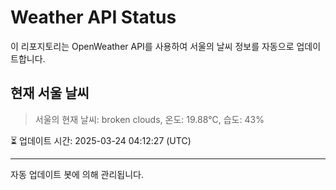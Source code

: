 
# Weather API Status

이 리포지토리는 OpenWeather API를 사용하여 서울의 날씨 정보를 자동으로 업데이트합니다.

## 현재 서울 날씨
> 서울의 현재 날씨: broken clouds, 온도: 19.88°C, 습도: 43%

⏳ 업데이트 시간: 2025-03-24 04:12:27 (UTC)

---
자동 업데이트 봇에 의해 관리됩니다.
